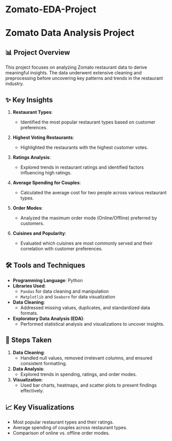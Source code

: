# Zomato-EDA-Project

# Zomato Data Analysis Project

## 📊 Project Overview
This project focuses on analyzing Zomato restaurant data to derive meaningful insights. The data underwent extensive cleaning and preprocessing before uncovering key patterns and trends in the restaurant industry.

## ✨ Key Insights
1. **Restaurant Types**:
   - Identified the most popular restaurant types based on customer preferences.

2. **Highest Voting Restaurants**:
   - Highlighted the restaurants with the highest customer votes.

3. **Ratings Analysis**:
   - Explored trends in restaurant ratings and identified factors influencing high ratings.

4. **Average Spending for Couples**:
   - Calculated the average cost for two people across various restaurant types.

5. **Order Modes**:
   - Analyzed the maximum order mode (Online/Offline) preferred by customers.

6. **Cuisines and Popularity**:
   - Evaluated which cuisines are most commonly served and their correlation with customer preferences.

## 🛠️ Tools and Techniques
- **Programming Language**: Python
- **Libraries Used**:
  - `Pandas` for data cleaning and manipulation
  - `Matplotlib` and `Seaborn` for data visualization
- **Data Cleaning**:
  - Addressed missing values, duplicates, and standardized data formats.
- **Exploratory Data Analysis (EDA)**:
  - Performed statistical analysis and visualizations to uncover insights.

## 🔑 Steps Taken
1. **Data Cleaning**:
   - Handled null values, removed irrelevant columns, and ensured consistent formatting.
2. **Data Analysis**:
   - Explored trends in spending, ratings, and order modes.
3. **Visualization**:
   - Used bar charts, heatmaps, and scatter plots to present findings effectively.

## 📈 Key Visualizations
- Most popular restaurant types and their ratings.
- Average spending of couples across restaurant types.
- Comparison of online vs. offline order modes.


